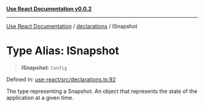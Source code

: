 [**Use React Documentation v0.0.2**](../../README.md)

***

[Use React Documentation](../../modules.md) / [declarations](../README.md) / ISnapshot

# Type Alias: ISnapshot

> **ISnapshot**: `Config`

Defined in: [use-react/src/declarations.ts:92](https://github.com/stonemjs/use-react/blob/27c0c592da81eceb639bfca4a4a8f24a448ad89c/src/declarations.ts#L92)

The type representing a Snapshot.
An object that represents the state of the application at a given time.
